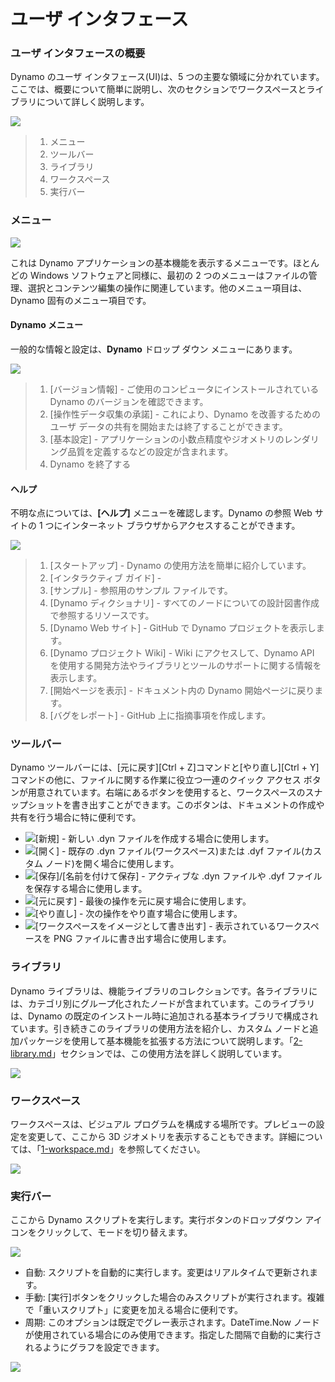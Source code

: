 # ユーザ インタフェース

### ユーザ インタフェースの概要

Dynamo のユーザ インタフェース(UI)は、5 つの主要な領域に分かれています。ここでは、概要について簡単に説明し、次のセクションでワークスペースとライブラリについて詳しく説明します。

![](images/userinterface-ui.jpg)

> 1. メニュー
> 2. ツールバー
> 3. ライブラリ
> 4. ワークスペース
> 5. 実行バー

### メニュー

![](../.gitbook/assets/userinterface-menu\(1\).jpg)

これは Dynamo アプリケーションの基本機能を表示するメニューです。ほとんどの Windows ソフトウェアと同様に、最初の 2 つのメニューはファイルの管理、選択とコンテンツ編集の操作に関連しています。他のメニュー項目は、Dynamo 固有のメニュー項目です。

#### Dynamo メニュー

一般的な情報と設定は、**Dynamo** ドロップ ダウン メニューにあります。

![](images/userinterface-dynamomenu.jpg)

> 1. [バージョン情報] - ご使用のコンピュータにインストールされている Dynamo のバージョンを確認できます。
> 2. [操作性データ収集の承諾] - これにより、Dynamo を改善するためのユーザ データの共有を開始または終了することができます。
> 3. [基本設定] - アプリケーションの小数点精度やジオメトリのレンダリング品質を定義するなどの設定が含まれます。
> 4. Dynamo を終了する

#### ヘルプ

不明な点については、**[ヘルプ]** メニューを確認します。Dynamo の参照 Web サイトの 1 つにインターネット ブラウザからアクセスすることができます。

![](images/userinterface-helpmenu.jpg)

> 1. [スタートアップ] - Dynamo の使用方法を簡単に紹介しています。
> 2. [インタラクティブ ガイド] -
> 3. [サンプル] - 参照用のサンプル ファイルです。
> 4. [Dynamo ディクショナリ] - すべてのノードについての設計図書作成で参照するリソースです。
> 5. [Dynamo Web サイト] - GitHub で Dynamo プロジェクトを表示します。
> 6. [Dynamo プロジェクト Wiki] - Wiki にアクセスして、Dynamo API を使用する開発方法やライブラリとツールのサポートに関する情報を表示します。
> 7. [開始ページを表示] - ドキュメント内の Dynamo 開始ページに戻ります。
> 8. [バグをレポート] - GitHub 上に指摘事項を作成します。

### ツールバー

Dynamo ツールバーには、[元に戻す][Ctrl + Z]コマンドと[やり直し][Ctrl + Y]コマンドの他に、ファイルに関する作業に役立つ一連のクイック アクセス ボタンが用意されています。右端にあるボタンを使用すると、ワークスペースのスナップショットを書き出すことができます。このボタンは、ドキュメントの作成や共有を行う場合に特に便利です。

* ![](images/userinterface-newfile.jpg)[新規] - 新しい .dyn ファイルを作成する場合に使用します。
* ![](images/userinterface-open.jpg)[開く] - 既存の .dyn ファイル(ワークスペース)または .dyf ファイル(カスタム ノード)を開く場合に使用します。
* ![](images/userinterface-save.jpg)[保存]/[名前を付けて保存] - アクティブな .dyn ファイルや .dyf ファイルを保存する場合に使用します。
* ![](images/userinterface-undo.jpg)[元に戻す] - 最後の操作を元に戻す場合に使用します。
* ![](images/userinterface-redo.jpg)[やり直し] - 次の操作をやり直す場合に使用します。
* ![](images/userinterface-screenshot.jpg)[ワークスペースをイメージとして書き出す] - 表示されているワークスペースを PNG ファイルに書き出す場合に使用します。

### ライブラリ

Dynamo ライブラリは、機能ライブラリのコレクションです。各ライブラリには、カテゴリ別にグループ化されたノードが含まれています。このライブラリは、Dynamo の既定のインストール時に追加される基本ライブラリで構成されています。引き続きこのライブラリの使用方法を紹介し、カスタム ノードと追加パッケージを使用して基本機能を拡張する方法について説明します。「[2-library.md](2-library.md "mention")」セクションでは、この使用方法を詳しく説明しています。

![](images/userinterface-library.jpg)

### ワークスペース

ワークスペースは、ビジュアル プログラムを構成する場所です。プレビューの設定を変更して、ここから 3D ジオメトリを表示することもできます。詳細については、「[1-workspace.md](1-workspace.md "mention")」を参照してください。

![](images/userinterface-workspace.gif)

### 実行バー

ここから Dynamo スクリプトを実行します。実行ボタンのドロップダウン アイコンをクリックして、モードを切り替えます。

![](images/userinterface-executionbar.gif)

* 自動: スクリプトを自動的に実行します。変更はリアルタイムで更新されます。
* 手動: [実行]ボタンをクリックした場合のみスクリプトが実行されます。複雑で「重いスクリプト」に変更を加える場合に便利です。
* 周期: このオプションは既定でグレー表示されます。DateTime.Now ノードが使用されている場合にのみ使用できます。指定した間隔で自動的に実行されるようにグラフを設定できます。

![](images/userinterface-executionbarDateTimenode.jpg)

